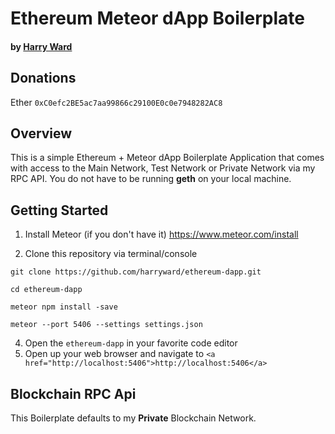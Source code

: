 # Ethereum Meteor dApp Boilerplate
#### by <a href="https://www.linkedin.com/in/harryward1/">Harry Ward</a>


## Donations

Ether
`0xC0efc2BE5ac7aa99866c29100E0c0e7948282AC8`


## Overview

This is a simple Ethereum + Meteor dApp Boilerplate Application that comes with access to the Main Network, Test Network or Private Network via my RPC API. You do not have to be running <b>geth</b> on your local machine.

## Getting Started


1. Install Meteor (if you don't have it) <a href="https://www.meteor.com/install">https://www.meteor.com/install</a>

2. Clone this repository via terminal/console

`git clone https://github.com/harryward/ethereum-dapp.git`

`cd ethereum-dapp`

`meteor npm install -save`

`meteor --port 5406 --settings settings.json`

4. Open the `ethereum-dapp`  in your favorite code editor
5. Open up your web browser and navigate to `<a href="http://localhost:5406">http://localhost:5406</a>`



## Blockchain RPC Api

This Boilerplate defaults to my <b>Private</b> Blockchain Network.



